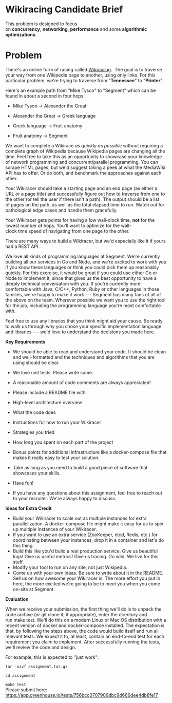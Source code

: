 Wikiracing Candidate Brief
==========================

This problem is designed to focus on **concurrency**, **networking**, **performance** and some **algorithmic optimizations**. 

Problem
=======

There's an online form of racing called [Wikiracing](https://en.wikipedia.org/wiki/Wikiracing).  The goal is to traverse your way from one Wikipedia page to another, using only links. For this particular problem, we're trying to traverse from "**Tennessee**" to "**Printer**". 

Here's an example path from "Mike Tyson" to "Segment" which can be found in about a second in four hops:

-   Mike Tyson → Alexander the Great

-   Alexander the Great → Greek language

-   Greek language → Fruit anatomy

-   Fruit anatomy → Segment

We want to complete a Wikirace *as quickly as possible* without requiring a complete graph of Wikipedia because Wikipedia pages are changing all the time. Feel free to take this as an opportunity to showcase your knowledge of network programming and concurrent/parallel programming. You can scrape HTML pages, but we'd suggest taking a peek at what the MediaWiki API has to offer. Or do both, and benchmark the approaches against each other.

Your Wikiracer should take a starting page and an end page (as either a URL or a page title) and successfully figure out how to traverse from one to the other (or tell the user if there isn't a path). The output should be a list of pages on the path, as well as the total elapsed time to run. Watch out for pathological edge cases and handle them gracefully.

Your Wikiracer gets points for having a low wall-clock time, **not** for the lowest number of hops. You'll want to optimize for the wall-clock time speed of navigating from one page to the other.

There are many ways to build a Wikiracer, but we'd especially like it if yours had a REST API.

We love all kinds of programming languages at Segment. We're currently building all our services in Go and Node, and we're excited to work with you if you know these languages or think you could pick them up reasonably quickly. For this exercise, it would be great if you could use either Go or Node to implement it, since that gives us the best opportunity to have a deeply technical conversation with you. If you're currently more comfortable with Java, C/C++, Python, Ruby or other languages in those families, we're happy to make it work --- Segment has many fans of all of the above on the team. Wherever possible we want you to use the right tool for the job, including the programming language you're most comfortable with.

Feel free to use any libraries that you think might aid your cause. Be ready to walk us through why you chose your specific implementation language and libraries --- we'd love to understand the decisions you made here.

**Key Requirements**

-   We should be able to read and understand your code. It should be clean and well-formatted and the techniques and algorithms that you are using should be clear.
-   We love unit tests. Please write some.
-   A reasonable amount of code comments are always appreciated!
-   Please include a README file with:

-   High-level architecture overview
-   What the code does
-   Instructions for how to run your Wikiracer
-   Strategies you tried
-   How long you spent on each part of the project

-   Bonus points for additional infrastructure like a docker-compose file that makes it really easy to test your solution.
-   Take as long as you need to build a good piece of software that showcases your skills.
-   Have fun!
-   If you have any questions about this assignment, feel free to reach out to your recruiter. We're always happy to discuss.

**Ideas for Extra Credit**

-   Build your Wikiracer to scale out as multiple instances for extra parallelization. A docker-compose file might make it easy for us to spin up multiple instances of your Wikiracer.
-   If you want to use an extra service (ZooKeeper, etcd, Redis, etc.) for coordinating between your instances, drop it in a container and let's do this thing.
-   Build this like you'd build a real production service. Give us beautiful logs! Give us useful metrics! Give us tracing. Go wild. We live for this stuff.
-   Modify your tool to run on any site, not just Wikipedia.
-   Come up with your own ideas. Be sure to write about it in the README. Sell us on how awesome your Wikiracer is. The more effort you put in here, the more excited we're going to be to meet you when you come on-site at Segment. 

**Evaluation**

When we receive your submission, the first thing we'll do is to unpack the code archive (or git clone it, if appropriate), enter the directory and run make test. We'll do this on a modern Linux or Mac OS distribution with a recent version of docker and docker-compose installed. The expectation is that, by following the steps above, the code would build itself and run all relevant tests. We expect it to, at least, contain an end-to-end test for each requirement you claim to implement. After successfully running the tests, we'll review the code and design.

For example, this is expected to "just work":

`tar -xzvf assignment.tar.gz`

`cd assignment`

`make test`\
Please submit here:\
<https://app.greenhouse.io/tests/756bcc0707906dbc9d666dee4db8fe17>
